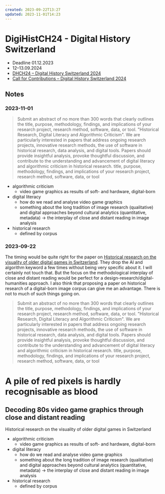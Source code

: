 ```yaml
---
created: 2023-09-22T13:27
updated: 2023-11-01T14:23
---
```


# DigiHistCH24 - Digital History Switzerland
- Deadline 01.12.2023
- 12–13.09.2024
- [DHCH24 – Digital History Switzerland 2024](https://conferences.unibas.ch/frontend/index.php?sub=90)
- [Call for Contributions – Digital History Switzerland 2024](https://conferences.unibas.ch/frontend/index.php?folder_id=234&page_id=)

## Notes
### 2023-11-01
> Submit an abstract of no more than 300 words that clearly outlines the title, purpose, methodology, findings, and implications of your research project, research method, software, data, or tool.
> "Historical Research, Digital Literacy and Algorithmic Criticism". We are particularly interested in papers that address ongoing research projects, innovative research methods, the use of software in historical research, data analysis, and digital tools.
> Papers should provide insightful analysis, provoke thoughtful discussion, and contribute to the understanding and advancement of digital literacy and algorithmic criticism in historical research.
> title, purpose, methodology, findings, and implications of your research project, research method, software, data, or tool

- algorithmic criticism
	- video game graphics as results of soft- and hardware, digital-born
- digital literacy
	- how do we read and analyse video game graphics
	- something about the long tradition of image research (qualitative) and digital approaches beyond cultural analytics (quantitative, metadata) -> the interplay of close and distant reading in image analysis
- historical research
	- defined by corpus
### 2023-09-22
The timing would be quite right for the paper on [Historical research on the visuality of older digital games in Switzerland](output/expose.md#Work%20Package%202%20–%202.%20half%202024). They drop the AI and algorithm keyword a few times without being very specific about it. I will certainly not touch that. But the focus on the methodological interplay of close and distant reading would be perfect for a design-research/digital-humanities approach. I also think that proposing a paper on historical research of a digital-born image corpus can give me an advantage. There is not to much of such things going on.


> Submit an abstract of no more than 300 words that clearly outlines the title, purpose, methodology, findings, and implications of your research project, research method, software, data, or tool.
> "Historical Research, Digital Literacy and Algorithmic Criticism". We are particularly interested in papers that address ongoing research projects, innovative research methods, the use of software in historical research, data analysis, and digital tools.
> Papers should provide insightful analysis, provoke thoughtful discussion, and contribute to the understanding and advancement of digital literacy and algorithmic criticism in historical research.
> title, purpose, methodology, findings, and implications of your research project, research method, software, data, or tool

# A pile of red pixels is hardly recognisable as blood
## Decoding 80s video game graphics through close and distant reading
Historical research on the visuality of older digital games in Switzerland

- algorithmic criticism
	- video game graphics as results of soft- and hardware, digital-born
- digital literacy
	- how do we read and analyse video game graphics
	- something about the long tradition of image research (qualitative) and digital approaches beyond cultural analytics (quantitative, metadata) -> the interplay of close and distant reading in image analysis
- historical research
	- defined by corpus
